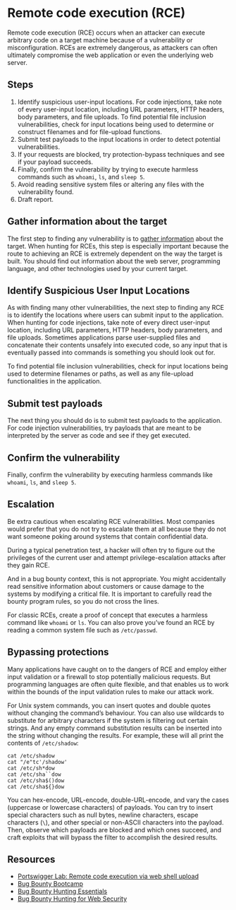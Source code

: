 # Remote code execution (RCE)

Remote code execution (RCE) occurs when an attacker can execute arbitrary code on a target machine because of a vulnerability or misconfiguration. RCEs are extremely dangerous, as attackers can often ultimately compromise the web application or even the underlying web server.

## Steps

1. Identify suspicious user-input locations. For code injections, take note of every user-input location, including URL parameters, HTTP headers, body parameters, and file uploads. To find potential file inclusion vulnerabilities, check for input locations being used to determine or construct filenames and for file-upload functions.
2. Submit test payloads to the input locations in order to detect potential vulnerabilities.
3. If your requests are blocked, try protection-bypass techniques and see if your payload succeeds.
4. Finally, confirm the vulnerability by trying to execute harmless commands such as `whoami`, `ls`, and `sleep 5`.
5. Avoid reading sensitive system files or altering any files with the vulnerability found.
6. Draft report.

## Gather information about the target

The first step to finding any vulnerability is to [gather information](../recon/README.md) about the target. When hunting for RCEs, this step is especially important because the route to achieving an RCE is extremely dependent on the way the target is built. You should find out information about the web server, programming language, and other technologies used by your current target.

## Identify Suspicious User Input Locations

As with finding many other vulnerabilities, the next step to finding any RCE is to identify the locations where users can submit input to the application. When hunting for code injections, take note of every direct user-input location, including URL parameters, HTTP headers, body parameters, and file uploads. Sometimes applications parse user-supplied files and concatenate their contents unsafely into executed code, so any input that is eventually passed into commands is something you should look out for. 

To find potential file inclusion vulnerabilities, check for input locations being used to determine filenames or paths, as well as any file-upload functionalities in the application.

## Submit test payloads

The next thing you should do is to submit test payloads to the application. For code injection vulnerabilities, try payloads that are meant to be interpreted by the server as code and see if they get executed.

## Confirm the vulnerability

Finally, confirm the vulnerability by executing harmless commands like `whoami`, `ls`, and `sleep 5`.

## Escalation

Be extra cautious when escalating RCE vulnerabilities. Most companies would prefer that you do not try to escalate them at all because they do not want someone poking around systems that contain confidential data. 

During a typical penetration test, a hacker will often try to figure out the privileges of the current user and attempt privilege-escalation attacks after they gain RCE.

And in a bug bounty context, this is not appropriate. You might accidentally read sensitive information about customers or cause damage to the systems by modifying a critical file. It is important to carefully read the bounty program rules, so you do not cross the lines.

For classic RCEs, create a proof of concept that executes a harmless command like `whoami` or `ls`. You can also prove you’ve found an RCE by reading a common system file such as `/etc/passwd`.

## Bypassing protections

Many applications have caught on to the dangers of RCE and employ either input validation or a firewall to stop potentially malicious requests. But programming languages are often quite flexible, and that enables us to work within the bounds of the input validation rules to make our attack work.

For Unix system commands, you can insert quotes and double quotes without changing the command’s behaviour. You can also use wildcards to substitute for arbitrary characters if the system is filtering out certain strings. And any empty command substitution results can be inserted into the string without changing the results. For example, these will all print the contents of `/etc/shadow`:

    cat /etc/shadow
    cat "/e"tc'/shadow'
    cat /etc/sh*dow
    cat /etc/sha``dow
    cat /etc/sha$()dow
    cat /etc/sha${}dow

You can hex-encode, URL-encode, double-URL-encode, and vary the cases (uppercase or lowercase characters) of payloads. You can try to insert special characters such as null bytes, newline characters, escape characters (`\`), and other special or non-ASCII characters into the payload. Then, observe which payloads are blocked and which ones succeed, and craft exploits that will bypass the filter to accomplish the desired results.

## Resources

* [Portswigger Lab: Remote code execution via web shell upload](https://portswigger.net/web-security/file-upload/lab-file-upload-remote-code-execution-via-web-shell-upload)
* [Bug Bounty Bootcamp](https://nostarch.com/bug-bounty-bootcamp)
* [Bug Bounty Hunting Essentials](https://www.packtpub.com/product/bug-bounty-hunting-essentials/9781788626897)
* [Bug Bounty Hunting for Web Security](https://link.springer.com/book/10.1007/978-1-4842-5391-5)


